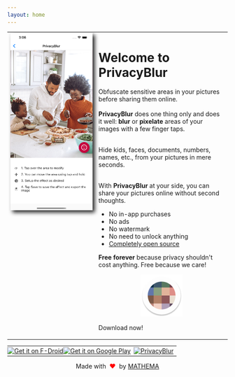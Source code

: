 ```yaml
---
layout: home
---
```


<table style="width: 100%; border: none">

<tr>

<td valign="top" style="width: 40%; border: none">
<img style="-webkit-filter: drop-shadow(5px 5px 5px #222); filter: drop-shadow(5px 5px 5px #222);" src="assets/preview.png" alt="Preview Screenshot">
</td>

<td valign="top" style="border: none">
<h1>Welcome to PrivacyBlur</h1>
<p>
Obfuscate sensitive areas in your pictures before sharing them online.
<br/>
<br/>
<strong>PrivacyBlur</strong> does one thing only and does it well: <strong>blur</strong> or <strong>pixelate</strong> areas of your images with a few finger taps.

<br/>
<br/>

Hide kids, faces, documents, numbers, names, etc., from your pictures in mere seconds.
<br/>
<br/>
 
 With <strong>PrivacyBlur</strong> at your side, you can share your pictures online without second thoughts.

<p>
<ul>
<li>No in-app purchases</li>
<li>No ads</li>
<li>No watermark</li>
<li>No need to unlock anything</li>
<li><a href="https://github.com/MATHEMA-GmbH/privacyblur">Completely open source</a></li>
</ul>
</p>

<strong>Free forever</strong> because privacy shouldn't cost anything. Free because we care!
<p style="text-align:center;"><img src="assets/ic_launcher_round.png" alt="PrivacyBlur Logo"></p>
Download now!
</p>

</td>

</tr>

</table>


<table style="width: 100%; border: none">
<tr>
<td style="border: none; padding: 0px; text-align: right;">
      <a href='https://f-droid.org/packages/de.mathema.privacyblur'>
      <img style='height: 72px; object-fit: cover' alt='Get it on F-Droid' src='https://fdroid.gitlab.io/artwork/badge/get-it-on.png'/>
      </a>
</td>
<td style="border: none; padding: 0px; text-align: center;">
      <a href='https://play.google.com/store/apps/details?id=de.mathema.privacyblur&pcampaignid=pcampaignidMKT-Other-global-all-co-prtnr-py-PartBadge-Mar2515-1'>
      <img style='height: 72px; object-fit: cover' alt='Get it on Google Play' src='https://play.google.com/intl/en_us/badges/static/images/badges/en_badge_web_generic.png'/>
      </a>
</td>
<td style="border: none;  text-align: left;">
      <a href="https://apps.apple.com/us/app/privacyblur/id1536274106?itsct=apps_box_badge&amp;itscg=30200">
      <img style='height: 50px; object-fit: cover' src="https://tools.applemediaservices.com/api/badges/download-on-the-app-store/black/en-us?size=250x83&amp;releaseDate=1619827200&h=9d23d850d1506bbe56180b2aa8ee51f7" alt="PrivacyBlur">
      </a>
</td>
</tr>
</table>

<p style="text-align: center;">Made with <span style="color: red;">&#160;❤&#160;</span> by <a href="https://www.mathema.de/">MATHEMA</a></p>
